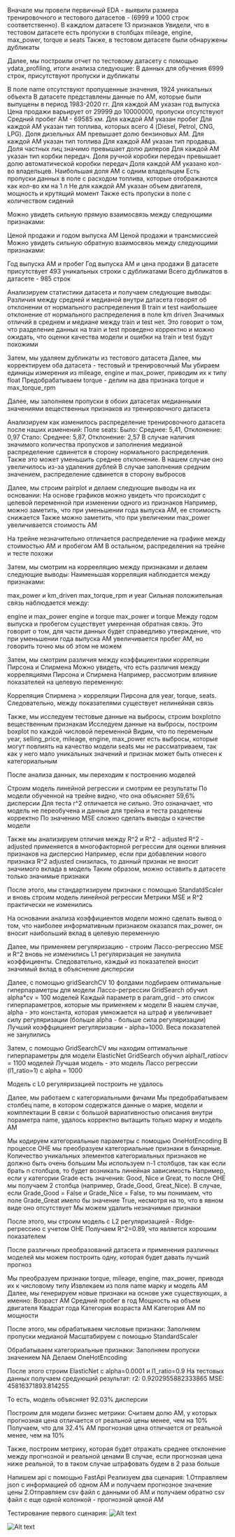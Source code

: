 Вначале мы провели первичный EDA - выявили размера тренировочного и тестового датасетов - (6999 и 1000 строк соответственно). В каждлом датасете 13 
признаков
Увидели, что в тестовом датасете есть пропуски в столбцах mileage, engine, max_power, torque и seats
Также, в тестовом датасете были обнаружены дубликаты

Далее, мы построили отчет по тестовому датасету с помощью ydata_profiling, итоги анализа следующие:
В данных для обучения 6999 строк, присутствуют пропуски и дубликаты

В поле name отсутствуют пропущенные значения, 1924 уникальных объекта
В датасете представлены данные по АМ, которые были выпущены в период 1983-2020 гг. Для каждой АМ указан год выпуска
Цена продажи варьирует от 29999 до 10000000, пропуски отсутствуют
Средний пробег АМ - 69585 км. Для каждой АМ указан пробег
Для каждой АМ указан тип топлива, которых всего 4 (Diesel, Petrol, CNG, LPG). Доля дизельных АМ превышает долю бензиновых АМ. Для каждой АМ указан тип 
топлива
Для каждой АМ указан тип продавца. Доля частных лиц значимо превышает долю дилеров
Для каждой АМ указан тип корбки передач. Доля ручной коробки передач превышает долю автоматической коробки передач
Доля каждой АМ указано кол-во владельцев. Наибольшая доля АМ с одним владельцем
Есть пропуски данных в поле с расходом топлива, которые отображаются как кол-во км на 1 л
Не для каждой АМ указан объем двигателя, мощность и крутящий момент
Также есть пропуски в поле с количеством сидений

Можно увидеть сильную прямую взаимосвязь между следующими признаками:

Ценой продажи и годом выпуска АМ
Ценой продажи и трансмиссией
Можно увидеть сильную обратную взаимосвязь между следующими признаками:

Год выпуска АМ и пробег
Год выпуска АМ и цена продажи
В датасете присутствует 493 уникальных строки с дубликатами
Всего дубликатов в датасете - 985 строк

Анализируем статистики датасета и получаем следующие выводы:
Различия между средней и медианой внутри датасета говорят об отклонении от нормального распределения
В train и test наибольшее отклонение от нормального распределения в поле km driven
Значимых отличий в среднем и медиане между train и test нет. Это говорит о том, что разделение данных на train и test проведено корректно и можно 
ожидать, что оценки качества модели и ошибки на train и test будут похожими

Затем, мы удаляем дубликаты из тестового датасета
Далее, мы корректируем оба датасета - тестовый и тренировочный
Мы убираем единицы измерения из mileage, engine и max_power, приводим их к типу float
Предобрабатываем torque - делим на два признака torque и max_torque_rpm

Далее, мы заполняем пропуски в обоих датасетах медианными значениями вещественных признаков из тренировочного датасета

Анализируем как изменилось распределение тренировочного датасета после наших изменений:
Поле seats:
Было: Среднее: 5,41, Отклонение: 0,97
Стало: Среднее: 5,87, Отклонение: 2,57
В случае наличия значимого количества пропусков и заполнения медианой распределение сдвинется в сторону нормального распределения. Также это может 
уменьшить среднее отклонение. В нашем случае оно увеличилось из-за удаления дублей
В случае заполнения средним значением, распределение сдвинется в сторону выбросов

Далее, мы строим pairplot и делаем следующие выводы на их основании:
На основе графиков можно увидеть что происходит с целевой переменной при изменении одного из признаков
Например, можно заметить, что при уменьшении года выпуска АМ, ее стоимость снижается
Также можно заметить, что при увеличении max_power увеличивается стоимость АМ

На трейне незначительно отличается распределение на графике между стоимостью АМ и пробегом АМ
В остальном, распределения на трейне и тесте похожи

Затем, мы смотрим на коррееляцию между признаками и делаем следующие выводы:
Наименьшая корреляция наблюдается между признаками:

max_power и km_driven
max_torque_rpm и year
Сильная положительная связь наблюдается между:

engine и max_power
engine и torque
max_power и torque
Между годом выпуска и пробегом существует умеренная обратная связь. Это говорит о том, для части данных будет справедливо утверждение, что при 
уменьшении года выпуска АМ увеличивается пробег АМ, но говорить точно мы об этом не можем

Затем, мы смотрим различия между коэффициентами корреляции Пирсона и Спирмена
Можно увидеть, что есть различия между корреляциями Пирсона и Спирмена
Например, рассмотрим влияние показателей на целевую переменную:

Корреляция Спирмена > корреляции Пирсона для year, torque, seats. Следовательно, между показателями существует нелинейная связь

Также, мы исследуем тестовые данные на выбросы, строим boxplotпо вещественным признакам
Исследуем данные на выбросы, построим boxplot по каждой числовой переменной
Видим, что по переменым year, selling_price, mileage, engine, max_power есть выбросы, которые могут повлиять на качество модели
seats мы не рассматриваем, так как у него мало уникальных значений и признак может быть отнесен к категориальным

После анализа данных, мы переходим к построению моделей

Строим модель линейной регрессии и смотрим ее результаты
По модели обученной на трейне видно, что она объясняет 59,6% дисперсии
Для теста r^2 отличается не сильно. Это ознаначает, что модель не переобучена и данные для трейна и теста разделены корректно
По значению MSE сложно сделать выводы о качестве модели

Также мы анализируем отличия между R^2 и R^2 - adjusted
R^2 - adjusted применяется в многофакторной регрессии для оценки влияния признаков на дисперсию
Например, если при добавлении нового признака R^2 adjusted снизилась, то данный признак не вносит значимого вклада в модель
Таким образом, можно оставить в датасете только значимые признаки

После этого, мы стандартизируем признаки с помощью StandatdScaler и вновь строим модель линейной регрессии
Метрики MSE и R^2 практически не изменились

На основании анализа коэффициентов модели можно сделать вывод о том, что наиболее информативным признаком оказался max_power, он вносит наибольший вклад 
в целевую переменную

Далее, мы применяем регуляризацию - строим Лассо-регрессию
MSE и R^2 вновь не изменились
L1 регуляризация не занулила коэффициенты. Следовательно, каждый из показателей вносит значимый вклад в объяснение дисперсии

Далее, с помощью gridSearchCV 10 фолдами подбираем оптимальные гиперпараметры для модели Лассо-регрессии
GridSearch обучил alpha*cv = 100 моделей
Каждый параметр в param_grid - это список гиперпараметров, которые мы применяем к модели
В нашем случае, alpha - это константа, которая умножается на штраф и увеличивает силу регуляризации (больше alpha - больше сила регуляризации)
Лучший коэффцициент регуляризации - alpha=1000. Веса показателей не занулились

Затем, с помощью GridSearchCV мы находим оптимальные гиперпараметры для модели ElasticNet
GridSearch обучил alpha*l1_ratio*cv = 1100 моделей
Лучшая модель - это модель Лассо регрессии (l1_ratio=1) с alpha = 1000

Модель с L0 регуляризацией построить не удалось

Далее, мы работаем с категориальными фичами
Мы предобрабатываем столбец name, в котором содержатся данные о марке, модели и комплектации
В связи с большой вариативностью описания внутри пораметра name, удалось корректно вытащить только марку и модель АМ

Мы кодируем категориальные параметры с помощью OneHotEncoding
В процессе OHE мы преобразуем категориальные признаки в бинарные. Количество уникальных элементов категориальных признаков не должно быть очень большим
Мы используем n-1 столбцов, так как если брать n столбцов, то будет возникать линейная зависимость
Например, если у категории Grade есть значения: Good, Nice и Great, то после OHE мы получаем 2 столбца (например, Grade_Good, Great_Nice). В случае, 
если Grade_Good = False и Grade_Nice = False, то мы понимаем, что поле Grade_Great имело бы значение True, несмотря на то, что в явном виде оно 
отсутствует
Мы можем удалить незначимые признаки

После этого, мы строим модель с L2 регуляризацией - Ridge-регрессию с учетом OHE
Получаем R^2=0.89, что является хорошим показателем

После различных преобразований датасета и применения различных моделей мы можем построить одну, которая будет давать лучший прогноз

Мы преобразуем признаки torque, mileage, engine, max_power, приводя их к числовому типу
Извлекаем из поля name марку и модель АМ
Далее, мы генерируем новые признаки на основе уже существующих, а именно:
Возраст АМ
Средний пробег в год
Мощность на объем двигателя
Квадрат года
Категория возраста АМ
Категория АМ по мощности

После этого, мы обрабатываем числовые признаки:
Заполняем пропуски медианой
Масштабируем с помощью StandardScaler

Обрабатываем категориальные признаки:
Заполняем пропуски значением NA
Делаем OneHotEncoding

После этого строим ElasticNet с alpha=0.0001 и l1_ratio=0.9
На тестовых данных получаем средующий результат:
r2: 0.9202955882333865
MSE: 45816371893.814255

То есть, модель объясняет 92.03% дисперсии

Построим для модели бизнес метрики:
Считаем долю АМ, у которых прогнозная цена отличается от реальной цены менее, чем на 10%
Получаем, что для 32.4% АМ прогнозная цена отличается от реальной менее, чем на 10%

Также, построим метрику, которая будет отражать среднее отклонение между прогнозной и реальной ценами
В случае, если прогнозная цена ниже реальной, то в таком случае штрафовать будем в 2 раза больше

Напишем api с помощью FastApi
Реализуем два сценария:
1.Отправляем json с информацией об одном АМ и получаем прогнозное значение цены
2.Отправляем csv файл с данными об АМ и получаем обратно csv файл с еще одной колонкой - прогнозной ценой АМ

Тестирование первого сценария:
![Alt text](https://github.com/IvanMakhrov/ML_HW1/blob/c96ccb6632e4f98ae811a5ce52c21862ce724fc5/images/predict_item_postman.png?raw=true)

![Alt text](https://github.com/IvanMakhrov/ML_HW1/blob/main/images/predict_item_python.png?raw=true)


